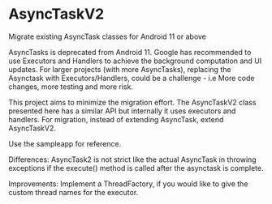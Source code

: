 # AsyncTaskV2
Migrate existing AsyncTask classes for Android 11 or above

AsyncTasks is deprecated from Android 11. Google has recommended to use Executors and Handlers to 
achieve the background computation and UI updates.
For larger projects (with more AsyncTasks), replacing the Asynctask with Executors/Handlers, 
could be a challenge - i.e More code changes, more testing and more risk.

This project aims to minimize the migration effort. 
The AsyncTaskV2 class presented here has a similar API but internally it uses executors and 
handlers. For migration, instead of extending AsyncTask, extend AsyncTaskV2.

Use the sampleapp for reference.

Differences:
AsyncTask2 is not strict like the actual AsyncTask in throwing 
exceptions if the execute() method is called after the asynctask is complete.

Improvements:
Implement a ThreadFactory, if you would like to give the custom 
thread names for the executor.
